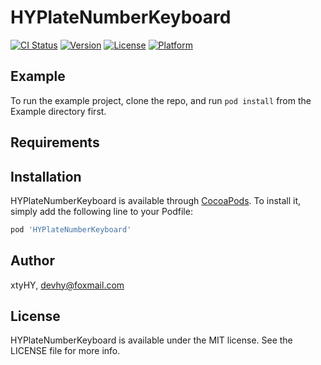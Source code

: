 # HYPlateNumberKeyboard

[![CI Status](http://img.shields.io/travis/xtyHY/HYPlateNumberKeyboard.svg?style=flat)](https://travis-ci.org/xtyHY/HYPlateNumberKeyboard)
[![Version](https://img.shields.io/cocoapods/v/HYPlateNumberKeyboard.svg?style=flat)](http://cocoapods.org/pods/HYPlateNumberKeyboard)
[![License](https://img.shields.io/cocoapods/l/HYPlateNumberKeyboard.svg?style=flat)](http://cocoapods.org/pods/HYPlateNumberKeyboard)
[![Platform](https://img.shields.io/cocoapods/p/HYPlateNumberKeyboard.svg?style=flat)](http://cocoapods.org/pods/HYPlateNumberKeyboard)

## Example

To run the example project, clone the repo, and run `pod install` from the Example directory first.

## Requirements

## Installation

HYPlateNumberKeyboard is available through [CocoaPods](http://cocoapods.org). To install
it, simply add the following line to your Podfile:

```ruby
pod 'HYPlateNumberKeyboard'
```

## Author

xtyHY, devhy@foxmail.com

## License

HYPlateNumberKeyboard is available under the MIT license. See the LICENSE file for more info.
